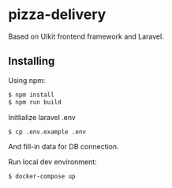 # pizza-delivery

Based on UIkit frontend framework and Laravel.

## Installing

Using npm:

```bash
$ npm install
$ npm run build
```

Initlialize laravel .env
```bash
$ cp .env.example .env
```

And fill-in data for DB connection.

Run local dev environment:
```bash
$ docker-compose up
```


